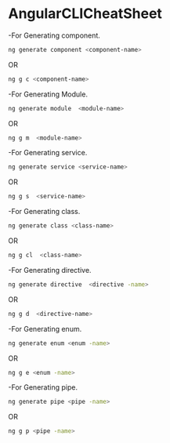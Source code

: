 # AngularCLICheatSheet
-For Generating component.
```sh
ng generate component <component-name>
```
OR
```sh
ng g c <component-name>
```
-For Generating Module.
```sh
ng generate module  <module-name>
```
OR
```sh
ng g m  <module-name>
```
-For Generating service.
```sh
ng generate service <service-name>
```
OR
```sh
ng g s  <service-name>
```
-For Generating class.
```sh
ng generate class <class-name>
```
OR
```sh
ng g cl  <class-name>
```

-For Generating directive.
```sh
ng generate directive  <directive -name>
```
OR
```sh
ng g d  <directive-name>
```
-For Generating enum.
```sh
ng generate enum <enum -name>
```
OR
```sh
ng g e <enum -name>
```
-For Generating pipe.
```sh
ng generate pipe <pipe -name>
```
OR
```sh
ng g p <pipe -name>
```

